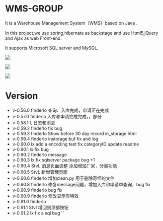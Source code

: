 # WMS-GROUP

It is a Warehouse Management System（WMS）based on Java .

In this project,we use spring,hibernate as backstage and use Html5,jQuery and Ajax as web Front-end.

It supports Microsoft SQL server and MySQL.


![](http://i1.piimg.com/567571/bfef94ac6d69a9b7.png)

![](http://i1.piimg.com/567571/59e9b5225cc04d61.png)

![](http://i1.piimg.com/567571/a3bd15c66a25a03f.png)



# Version

- v-0.56.0 finderlo
  查询、入库完成，申请正在完成
- v-0.57.0 finderlo
  入库和申请完成完成，，部分
- v-0.58.1 L
  日志和消息
- v-0.59.2 finderlo
  fix bug
- v-0.59.3 finderlo
  Show before 30 day record in_storage html
- v-0.59.4 finderlo
  instorage buf fix and log
- v-0.60.0 lx
  add a encoding test
  fix categoryID
  update readme
- v-0.60.1 lx
  fix bug
- v-0.60.2 finderlo
  message
- v-0.60.3 lx
  fix sqlserver package bug +1
- v-0.60.4 StvL
  消息页面调整   添加增加厂家，分类功能
- v-0.60.5 StvL 新增管理页面
- v-0.60.6 finderlo
  增加clean.py 用于删除奇怪的文件
- v-0.60.8 finderlo
  修复message问题，增加入库和申请单查询，bug fix
- v-0.60.9 finderlo
  bug fix
- v-0.60.9 finderlo
  修改显示有特效
- v-0.61.0 finderlo
- v-0.61.1 Stvl
  增回到顶部按钮
- v-0.61.2 lx
  fix a sql bug ''
